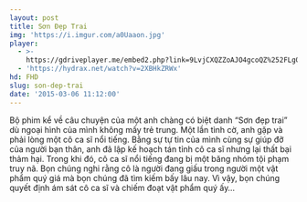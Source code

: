 ```yaml
---
layout: post
title: Sơn Đẹp Trai
img: 'https://i.imgur.com/a0Uaaon.jpg'
player:
  - >-
    https://gdriveplayer.me/embed2.php?link=9LvjCXQZZoAJO4gcoQZ%252FLg0RoQJeRpiNHAqJsHf%252B%252BLvdPFuFg9eY3WMFAJYMijjurYUFf2SRQ%252FhKrY9BphZnXtBJsAqvvVA5fJLNRWoT%252BFLcU4K4ZyOOEnIoy3QbWgXV8FjNVRyNPJfTqjN8BUQbbYGlDWkQ%252FpT8j4Dmt9mz09EZ9tViYYtIgfdMUkfEDtx%252Fk9duQIqKdQSKz9rgAPRTPk
  - 'https://hydrax.net/watch?v=2XBHkZRWx'
hd: FHD
slug: son-dep-trai
date: '2015-03-06 11:12:00'
---
```

Bộ phim kể về câu chuyện của một anh chàng có biệt danh “Sơn đẹp trai” dù ngoại hình của mình không mấy trẻ trung. Một lần tình cờ, anh gặp và phải lòng một cô ca sĩ nổi tiếng. Bằng sự tự tin của mình cùng sự giúp đỡ của người bạn thân, anh đã lập kế hoạch tán tỉnh cô ca sĩ nhưng lại thất bại thảm hại. Trong khi đó, cô ca sĩ nổi tiếng đang bị một băng nhóm tội phạm truy nã. Bọn chúng nghi rằng cô là người đang giấu trong người một vật phẩm quý giá mà bọn chúng đã tìm kiếm bấy lâu nay. Vì vậy, bọn chúng quyết định ám sát cô ca sĩ và chiếm đoạt vật phẩm quý ấy…
